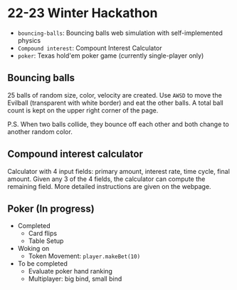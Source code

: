 # 22-23 Winter Hackathon

- `bouncing-balls`: Bouncing balls web simulation with self-implemented physics
- `Compound interest`: Compount Interest Calculator
- `poker`: Texas hold'em poker game (currently single-player only)

## Bouncing balls
25 balls of random size, color, velocity are created. Use `AWSD` to move the Evilball (transparent with white border) and eat the other balls. A total ball count is kept on the upper right corner of the page. 

P.S. When two balls collide, they bounce off each other and both change to another random color. 

## Compound interest calculator
Calculator with 4 input fields: primary amount, interest rate, time cycle, final amount. Given any 3 of the 4 fields, the calculator can compute the remaining field. More detailed instructions are given on the webpage. 

## Poker (In progress)
- Completed 
  - Card flips
  - Table Setup
- Woking on
  - Token Movement: `player.makeBet(10)`
- To be completed
  - Evaluate poker hand ranking
  - Multiplayer: big bind, small bind
